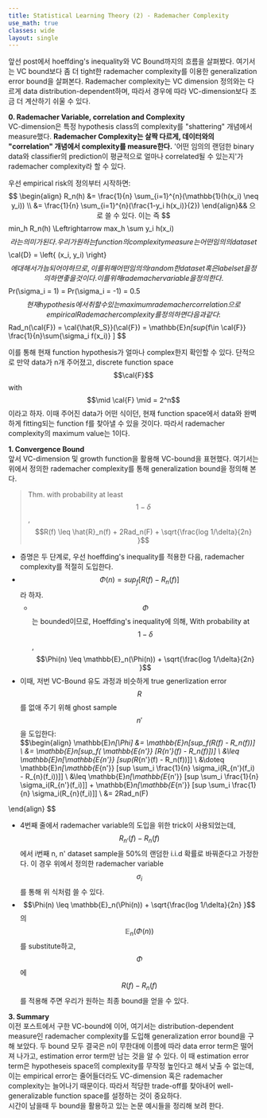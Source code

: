 ```yaml
---
title: Statistical Learning Theory (2) - Rademacher Complexity
use_math: true
classes: wide
layout: single
---   
```

  
앞선 post에서 hoeffding's inequality와 VC Bound까지의 흐름을 살펴봤다. 
여기서는 VC bound보다 좀 더 tight한 rademacher complexity를 이용한 generalization error bound을 살펴본다. 
Rademacher complexity는 VC dimension 정의와는 다르게 data distribution-dependent하며, 따라서 경우에 따라 
VC-dimension보다 조금 더 계산하기 쉬울 수 있다.  
  
**0. Rademacher Variable, correlation and Complexity**    
VC-dimension은 특정 hypothesis class의 complexity를 "shattering" 개념에서 measure했다. 
**Rademacher Complexity는 살짝 다르게, 데이터와의 "correlation" 개념에서 complexity를 measure한다.** 
'어떤 임의의 랜덤한 binary data와 classifier의 prediction이 평균적으로 얼마나 correlated될 수 있는지'가 rademacher complexity라 할 수 있다. 
  
우선 empirical risk의 정의부터 시작하면:  
$$
\begin{align}
R_n(h) &= \frac{1}{n} \sum_{i=1}^{n}(\mathbb{1}(h(x_i) \neq y_i)) \\
       &= \frac{1}{n} \sum_{i=1}^{n}(\frac{1-y_i h(x_i)}{2})
\end{align}&&  
으로 쓸 수 있다. 이는 즉 $$min_h R_n(h) \Leftrightarrow max_h \sum y_i h(x_i)$$라는 의미가 된다. 
우리가 원하는 function의 complexity measure는 어떤 임의의 dataset $$\cal{D} = \left\{ (x_i, y_i) \right\}$$에 대해서 
가늠되어야 하므로, 이를 위해 어떤 임의의 random한 dataset 혹은 labelset을 정의하면 좋을 것이다. 
이를 위해 rademacher variable을 정의한다.  
$$Pr(\sigma_i = 1) = Pr(\sigma_i = -1) = 0.5$$  
현재 hypothesis에서 취할 수 있는 maximum rademacher correlation으로 empirical Rademacher complexity를 정의하면 다음과 같다:  
$$Rad_n(\cal{F}) = \cal{\hat{R_S}}(\cal{F}) = \mathbb{E}_n[sup_{f\in \cal{F}} \frac{1}{n}\sum{\sigma_i f(x_i)} ] $$  
  
이를 통해 현재 function hypothesis가 얼마나 complex한지 확인할 수 있다. 단적으로 만약 data가 n개 주어졌고, 
discrete function space $$\cal{F}$$ with $$\mid \cal{F} \mid = 2^n$$이라고 하자. 이때 주어진 data가 어떤 식이던, 
현재 function space에서 data와 완벽하게 fitting되는 function f를 찾아낼 수 있을 것이다. 따라서 rademacher complexity의 maximum value는 1이다. 
  
    
**1. Convergence Bound**  
앞서 VC-dimension 및 growth function을 활용해 VC-bound을 표현했다. 여기서는 위에서 정의한 rademacher complexity를 통해 generalization bound을 정의해 본다.   
> Thm. with probability at least $$1-\delta$$, $$R(f) \leq \hat{R}_n(f) + 2Rad_n(F) + \sqrt{\frac{log 1/\delta}{2n} }$$  
- 증명은 두 단계로, 우선 hoeffding's inequality를 적용한 다음, rademacher complexity를 적절히 도입한다.
- $$\Phi(n) = sup_f{[R(f) - R_n(f)]}$$라 하자. 
  - $$\Phi$$는 bounded이므로, Hoeffding's inequality에 의해, 
  With probability at $$1-\delta$$, $$\Phi(n) \leq \mathbb{E}_n(\Phi(n)) + \sqrt{\frac{log 1/\delta}{2n} }$$  
- 이때, 저번 VC-Bound 유도 과정과 비슷하게 true generlization error $$R$$를 없애 주기 위해 ghost sample $$n'$$을 도입한다:  
$$\begin{align}
\mathbb{E}_n[\Phi] &= \mathbb{E}_n[sup_f(R(f) - R_n(f))] \\
&= \mathbb{E}_n[sup_f( \mathbb{E_{n'}} [R_{n'}(f) - R_n(f)])] \\
&\leq \mathbb{E}_n[\mathbb{E_{n'}} [sup(R_{n'}(f) - R_n(f))]] \\ 
&\doteq \mathbb{E}_n[\mathbb{E_{n'}} [sup \sum_i \frac{1}{n} \sigma_i(R_{n'}(f_i) - R_{n}(f_i))]] \\
&\leq \mathbb{E}_n[\mathbb{E_{n'}} [sup \sum_i \frac{1}{n} \sigma_i(R_{n'}(f_i)]] + \mathbb{E}_n[\mathbb{E_{n'}} [sup \sum_i \frac{1}{n} \sigma_i(R_{n}(f_i)]] \\
&= 2Rad_n(F)

\end{align}
$$  
- 4번째 줄에서 rademacher variable의 도입을 위한 trick이 사용되었는데, $$R_{n'}(f) - R_{n}(f)$$에서 i번째 n, n' dataset sample을 50%의
랜덤한 i.i.d 확률로 바꿔준다고 가정한다. 이 경우 위에서 정의한 rademacher variable $$\sigma_i$$를 통해 위 식처럼 쓸 수 있다.  
- $$\Phi(n) \leq \mathbb{E}_n(\Phi(n)) + \sqrt{\frac{log 1/\delta}{2n} }$$의 $$\mathbb{E}_n(\Phi(n))$$를 substitute하고, $$\Phi$$에  
$$R(f) - R_n(f)$$를 적용해 주면 우리가 원하는 최종 bound을 얻을 수 있다.  

  
**3. Summary**   
이전 포스트에서 구한 VC-bound에 이어, 여기서는 distribution-dependent measure인 rademacher complexity를 도입해 
generalization error bound을 구해 보았다. 두 bound 모두 결국은 n이 무한대에 이름에 따라 data error term은 떨어져 나가고, 
estimation error term만 남는 것을 알 수 있다. 이 때 estimation error term은 hypotheseis space의 complexity를 무작정 높인다고 해서 
낮출 수 없는데, 이는 empirical error는 줄어들더라도 VC-dimension 혹은 rademacher complexity는 늘어나기 때문이다. 
따라서 적당한 trade-off를 찾아내어 well-generalizable function space를 설정하는 것이 중요하다.  
시간이 남을때 두 bound을 활용하고 있는 논문 예시들을 정리해 보려 한다.

